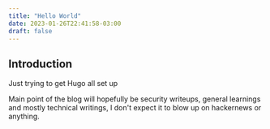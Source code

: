 ```yaml
---
title: "Hello World"
date: 2023-01-26T22:41:58-03:00
draft: false
---
```


## Introduction 

Just trying to get Hugo all set up

Main point of the blog will hopefully be security writeups, general learnings and mostly technical writings, I don't expect it to blow up on hackernews or anything.

<!--more-->
